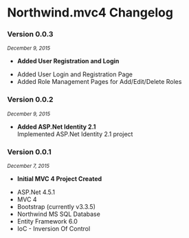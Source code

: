 ﻿# Northwind.mvc4 Changelog

### Version 0.0.3
<small><i>December 9, 2015</i></small>

* **Added User Registration and Login**<br/>
<ul>
<li>Added User Login and Registration Page</li>
<li>Added Role Management Pages for Add/Edit/Delete Roles</li>
</ul>

### Version 0.0.2
<small><i>December 9, 2015</i></small>

* **Added ASP.Net Identity 2.1**<br/>
Implemented ASP.Net Identity 2.1 project

### Version 0.0.1
<small><i>December 7, 2015</i></small>

* **Initial MVC 4 Project Created**<br/>
<ul>
<li>ASP.Net 4.5.1</li>
<li>MVC 4</li>
<li>Bootstrap (currently v3.3.5)</li>
<li>Northwind MS SQL Database</li>
<li>Entity Framework 6.0</li>
<li>IoC - Inversion Of Control</li>
</ul>
